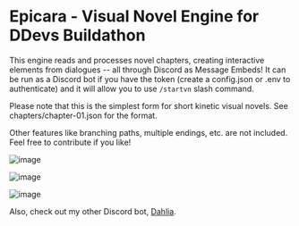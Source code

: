 # Epicara - Visual Novel Engine for DDevs Buildathon

This engine reads and processes novel chapters, creating interactive elements from dialogues -- all through Discord as Message Embeds!
It can be run as a Discord bot if you have the token (create a config.json or .env to authenticate) and it will allow you to use `/startvn` slash command.

Please note that this is the simplest form for short kinetic visual novels. See chapters/chapter-01.json for the format.

Other features like branching paths, multiple endings, etc. are not included. Feel free to contribute if you like!

![image](https://github.com/xkyanari/discord-vne/assets/11563770/27684535-6bb1-4938-98a0-08742239234e)

![image](https://github.com/xkyanari/discord-vne/assets/11563770/3e6df45b-e91a-4e13-af3d-c2ca5588081e)

![image](https://github.com/xkyanari/discord-vne/assets/11563770/b41a6189-469d-4a68-a21b-e569273252b9)

Also, check out my other Discord bot, [Dahlia](https://top.gg/bot/1108464420465692795).
